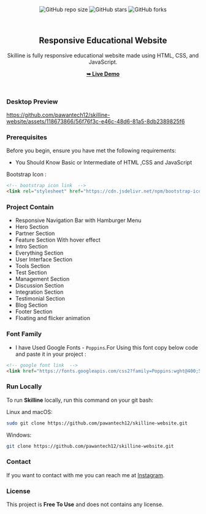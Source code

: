 <div align="center">
  
  ![GitHub repo size](https://img.shields.io/github/repo-size/pawantech12/skilline-website)
  ![GitHub stars](https://img.shields.io/github/stars/pawantech12/skilline-website?style=social)
  ![GitHub forks](https://img.shields.io/github/forks/pawantech12/skilline-website?style=social)

  <br />

  <h2 align="center">Responsive Educational Website</h2>

  Skilline is fully responsive educational website made using HTML, CSS, and JavaScript.

  <a href="https://ashokkdeveloper-skillinewebsite.netlify.app/"><strong>➥ Live Demo</strong></a>

</div>

<br />

### Desktop Preview

https://github.com/pawantech12/skilline-website/assets/118673866/56f76f3c-e46c-48d6-81a5-8db2389825f6


### Prerequisites

Before you begin, ensure you have met the following requirements:

* You Should Know Basic or Intermediate of HTML ,CSS and JavaScript

Bootstrap Icon :
```html
<!-- bootstrap icon link  -->
<link rel="stylesheet" href="https://cdn.jsdelivr.net/npm/bootstrap-icons@1.10.5/font/bootstrap-icons.css">
```

### Project Contain

* Responsive Navigation Bar with Hamburger Menu
* Hero Section
* Partner Section
* Feature Section With hover effect 
* Intro Section
* Everything Section
* User Interface Section
* Tools Section
* Test Section
* Management Section
* Discussion Section
* Integration Section
* Testimonial Section
* Blog Section
* Footer Section
* Floating and flicker animation

### Font Family
 
 * I have Used Google Fonts - `Poppins`.For Using this font copy below code and paste it in your project :
 
 ```html
 <!-- google font link  -->
 <link href="https://fonts.googleapis.com/css2?family=Poppins:wght@400;500;600;700&amp;display=swap" rel="stylesheet">
 ```

### Run Locally

To run **Skilline** locally, run this command on your git bash:

Linux and macOS:

```bash
sudo git clone https://github.com/pawantech12/skilline-website.git
```

Windows:

```bash
git clone https://github.com/pawantech12/skilline-website.git
```

### Contact

If you want to contact with me you can reach me at [Instagram](https://www.instagram.com/codewithpawan/).

### License

This project is **Free To Use** and does not contains any license.

